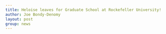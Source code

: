 ```yaml
---
title: Heloise leaves for Graduate School at Rockefeller University!
author: Joe Bondy-Denomy
layout: post
group: news
---
```

